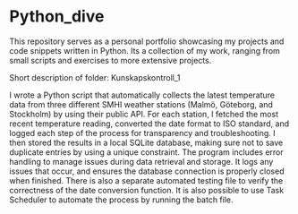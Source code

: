 # Python_dive
This repository serves as a personal portfolio showcasing my projects and code snippets written in Python. Its a collection of my work, ranging from small scripts and exercises to more extensive projects.


Short description of folder: Kunskapskontroll_1

I wrote a Python script that automatically collects the latest temperature data from three different SMHI weather stations (Malmö, Göteborg, and Stockholm) by using their public API. For each station, I fetched the most recent temperature reading, converted the date format to ISO standard, and logged each step of the process for transparency and troubleshooting. 
I then stored the results in a local SQLite database, making sure not to save duplicate entries by using a unique constraint. The program includes error handling to manage issues during data retrieval and storage. It logs any issues that occur, and ensures the database connection is properly closed when finished. There is also a separate automated testing file to verify the correctness of the date conversion function. It is also possible to use Task Scheduler to automate the process by running the batch file.
